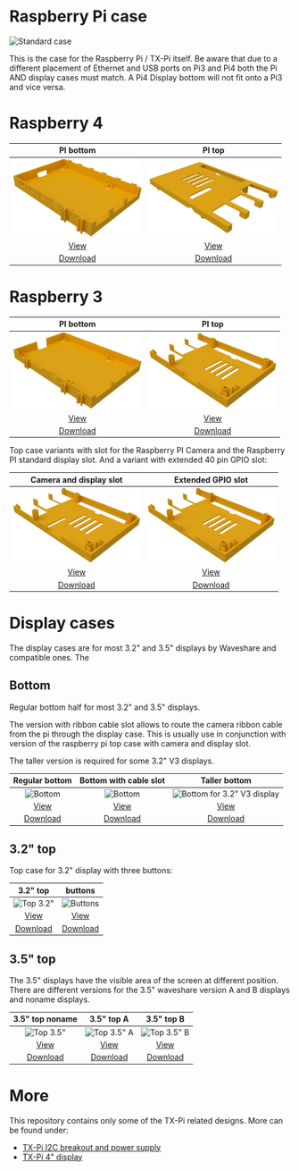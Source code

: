 # Raspberry Pi case

![Standard case](../images/tx-pi-cases.jpg)

This is the case for the Raspberry Pi / TX-Pi itself. Be aware that due to a different placement of Ethernet and USB ports on Pi3 and Pi4 both the Pi AND display cases must match. A Pi4 Display bottom will not fit onto a Pi3 and vice versa.

# Raspberry 4


| PI bottom | PI top |
|:---:|:---:|
| ![Bottom case](../images/stl/TX-Pi4/TX-Pi4-Wanne.png) | ![Top case](../images/stl/TX-Pi4/TX-Pi4-Deckel.png) |
| [View](TX-Pi4/TX-Pi4-Wanne.stl) | [View](TX-Pi4/TX-Pi4-Deckel.stl) |
| [Download](TX-Pi4/TX-Pi4-Wanne.stl?raw=true) | [Download](TX-Pi4/TX-Pi4-Deckel.stl?raw=true) |

# Raspberry 3

| PI bottom | PI top |
|:---:|:---:|
| ![Bottom case](../images/stl/TX-Pi3/pi3_bottom.png) | ![Top case](../images/stl/TX-Pi3/pi3_top.png) |
| [View](TX-Pi3/pi3_bottom.stl) | [View](TX-Pi3/pi3_top.stl) |
| [Download](TX-Pi3/pi3_bottom.stl?raw=true) | [Download](TX-Pi3/pi3_top.stl?raw=true) |


Top case variants with slot for the Raspberry PI Camera and the Raspberry PI standard display slot. And a variant with extended 40 pin GPIO slot:

| Camera and display slot | Extended GPIO slot |
|:---:|:---:|
| ![Slot for camera and display](../images/stl/TX-Pi3/pi3_top_with_ribbon_slot.png) | ![Extended GPIO slot](../images/stl/misc/top_extended.png) |
| [View](TX-Pi3/pi3_top_with_ribbon_slot.stl) | [View](misc/top_extended.stl) |
| [Download](TX-Pi3/pi3_top_with_ribbon_slot.stl?raw=true) | [Download](misc/top_extended.stl?raw=true) |

# Display cases

The display cases are for most 3.2" and 3.5" displays by Waveshare and compatible ones. The 

## Bottom

Regular bottom half for most 3.2" and 3.5" displays. 

The version with ribbon cable slot allows to route the camera ribbon cable from the pi through the display case. This is usually 
use in conjunction with version of the raspberry pi top case with camera and display slot.

The taller version is required for some 3.2" V3 displays.

| Regular bottom | Bottom with cable slot | Taller bottom |
|:---:|:---:|:---:|
| ![Bottom](../images/stl/display32_v4_bottom.png) | ![Bottom](../images/stl/display_v4_bottom_with_ribbon_slot.png) | ![Bottom for 3.2" V3 display](../images/stl/display32_v3_bottom.png) |
| [View](display32_v4_bottom.stl) | [View](display_v4_bottom_with_ribbon_slot.stl) | [View](display32_v3_bottom.stl) |
| [Download](display32_v4_bottom.stl?raw=true) | [Download](display_v4_bottom.stl?raw=true) | [Download](display32_v3_bottom.stl?raw=true) |

## 3.2" top

Top case for 3.2" display with three buttons:

| 3.2" top | buttons |
|:---:|:---:|
| ![Top 3.2"](../images/stl/display32_top.png) | ![Buttons](../images/stl/buttons.png) |
| [View](display32_top.stl) | [View](buttons.stl) |
| [Download](display32_top.stl?raw=true) | [Download](buttons.stl?raw=true) |

## 3.5" top

The 3.5" displays have the visible area of the screen at different position. There
are different versions for the 3.5" waveshare version A and B displays and noname displays.

| 3.5" top noname | 3.5" top A | 3.5" top B |
|:---:|:---:|:---:|
| ![Top 3.5"](../images/stl/display35_top.png) | ![Top 3.5" A](../images/stl/display_ws35a_top.png) | ![Top 3.5" B](../images/stl/display_ws35b_top.png) |
| [View](display35_top.stl) | [View](display_ws35a_top.stl) | [View](display_ws35b_top.stl) |
| [Download](display35_top.stl?raw=true) | [Download](display_ws35a_top.stl?raw=true) | [Download](display_ws35b_top.stl?raw=true) |

# More

This repository contains only some of the TX-Pi related designs.
More can be found under:

  - [TX-Pi I2C breakout and power supply](https://www.thingiverse.com/thing:3478004)
  - [TX-Pi 4" display](https://www.thingiverse.com/thing:3605290)

